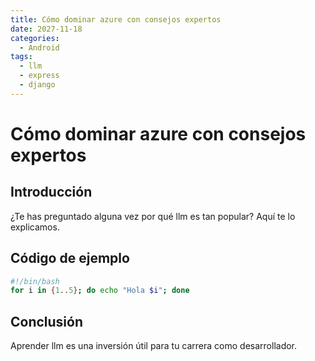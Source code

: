 ```yaml
---
title: Cómo dominar azure con consejos expertos
date: 2027-11-18
categories:
  - Android
tags:
  - llm
  - express
  - django
---
```


# Cómo dominar azure con consejos expertos

## Introducción

¿Te has preguntado alguna vez por qué llm es tan popular? Aquí te lo explicamos.

## Código de ejemplo

```bash
#!/bin/bash
for i in {1..5}; do echo "Hola $i"; done
```

## Conclusión

Aprender llm es una inversión útil para tu carrera como desarrollador.